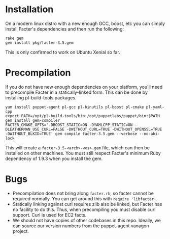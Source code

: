 # Installation

On a modern linux distro with a new enough GCC, boost, etc you can
simply install Facter's dependencies and then run the following:

    rake gem
    gem install pkg/facter-3.5.gem

This is only confirmed to work on Ubuntu Xenial so far.

# Precompilation

If you do not have new enough dependencies on your platform, you'll
need to precompile Facter in a statically-linked form. This can be
done by installing pl-build-tools packages.

    yum install puppet-agent pl-gcc pl-binutils pl-boost pl-cmake pl-yaml-cpp
    export PATH=/opt/pl-build-tools/bin:/opt/puppetlabs/puppet/bin:$PATH
    gem install gem-compiler
    FACTER_CMAKE_OPTS='-DBOOST_STATIC=ON -DYAMLCPP_STATIC=ON -DLEATHERMAN_USE_CURL=FALSE -DWITHOUT_CURL=TRUE -DWITHOUT_OPENSSL=TRUE -DWITHOUT_BLKID=TRUE' gem compile facter-3.5.gem --verbose --no-abi-lock

This will create a `facter-3.5-<arch>-<os>.gem` file, which can then
be installed on other machines. You must still respect Facter's
minimum Ruby dependency of 1.9.3 when you install the gem.

# Bugs

* Precompilation does not bring along `facter.rb`, so facter cannot be
  required normally. You can get around this with `require
  'libfacter'`.
* Statically linking against curl requires zlib also be linked, but
  Facter has no facility to do this. Thus, when precompiling you must
  disable curl support. Curl is used for EC2 facts.
* We should not have copies of other codebases in this repo. Ideally,
  we can source our version numbers from the puppet-agent vanagon
  project.